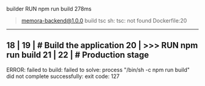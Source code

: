 builder
RUN npm run build
278ms
> memora-backend@1.0.0 build
> tsc
sh: tsc: not found
Dockerfile:20
-------------------
18 |
19 |     # Build the application
20 | >>> RUN npm run build
21 |
22 |     # Production stage
-------------------
ERROR: failed to build: failed to solve: process "/bin/sh -c npm run build" did not complete successfully: exit code: 127
